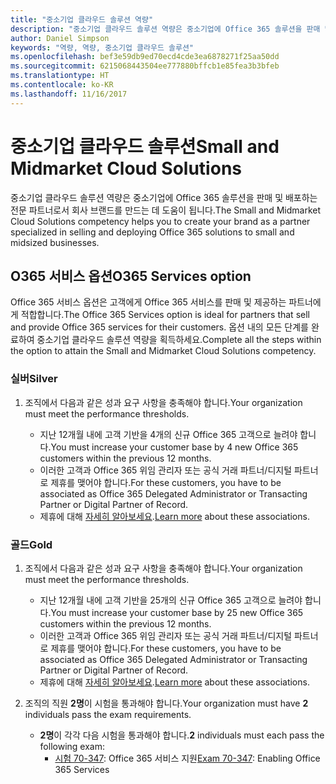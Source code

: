 ```yaml
---
title: "중소기업 클라우드 솔루션 역량"
description: "중소기업 클라우드 솔루션 역량은 중소기업에 Office 365 솔루션을 판매 및 배포하는 전문 파트너로서 회사 브랜드를 만드는 데 도움이 됩니다."
author: Daniel Simpson
keywords: "역량, 역량, 중소기업 클라우드 솔루션"
ms.openlocfilehash: bef3e59db9ed70ecd4cde3ea6878271f25aa50dd
ms.sourcegitcommit: 6215068443504ee777880bffcb1e85fea3b3bfeb
ms.translationtype: HT
ms.contentlocale: ko-KR
ms.lasthandoff: 11/16/2017
---
```

# <a name="small-and-midmarket-cloud-solutions"></a><span data-ttu-id="4c829-104">중소기업 클라우드 솔루션</span><span class="sxs-lookup"><span data-stu-id="4c829-104">Small and Midmarket Cloud Solutions</span></span> 
<span data-ttu-id="4c829-105">중소기업 클라우드 솔루션 역량은 중소기업에 Office 365 솔루션을 판매 및 배포하는 전문 파트너로서 회사 브랜드를 만드는 데 도움이 됩니다.</span><span class="sxs-lookup"><span data-stu-id="4c829-105">The Small and Midmarket Cloud Solutions competency helps you to create your brand as a partner specialized in selling and deploying Office 365 solutions to small and midsized businesses.</span></span>

## <a name="o365-services-option"></a><span data-ttu-id="4c829-106">O365 서비스 옵션</span><span class="sxs-lookup"><span data-stu-id="4c829-106">O365 Services option</span></span>
<span data-ttu-id="4c829-107">Office 365 서비스 옵션은 고객에게 Office 365 서비스를 판매 및 제공하는 파트너에게 적합합니다.</span><span class="sxs-lookup"><span data-stu-id="4c829-107">The Office 365 Services option is ideal for partners that sell and provide Office 365 services for their customers.</span></span> <span data-ttu-id="4c829-108">옵션 내의 모든 단계를 완료하여 중소기업 클라우드 솔루션 역량을 획득하세요.</span><span class="sxs-lookup"><span data-stu-id="4c829-108">Complete all the steps within the option to attain the Small and Midmarket Cloud Solutions competency.</span></span>

### <a name="silver"></a><span data-ttu-id="4c829-109">실버</span><span class="sxs-lookup"><span data-stu-id="4c829-109">Silver</span></span>
1. <span data-ttu-id="4c829-110">조직에서 다음과 같은 성과 요구 사항을 충족해야 합니다.</span><span class="sxs-lookup"><span data-stu-id="4c829-110">Your organization must meet the performance thresholds.</span></span>
    
    - <span data-ttu-id="4c829-111">지난 12개월 내에 고객 기반을 4개의 신규 Office 365 고객으로 늘려야 합니다.</span><span class="sxs-lookup"><span data-stu-id="4c829-111">You must increase your customer base by 4 new Office 365 customers within the previous 12 months.</span></span>
    - <span data-ttu-id="4c829-112">이러한 고객과 Office 365 위임 관리자 또는 공식 거래 파트너/디지털 파트너로 제휴를 맺어야 합니다.</span><span class="sxs-lookup"><span data-stu-id="4c829-112">For these customers, you have to be associated as Office 365 Delegated Administrator or Transacting Partner or Digital Partner of Record.</span></span>
    - <span data-ttu-id="4c829-113">제휴에 대해 [자세히 알아보세요](https://partner.microsoft.com/en-us/membership/digital-partner-of-record).</span><span class="sxs-lookup"><span data-stu-id="4c829-113">[Learn more](https://partner.microsoft.com/en-us/membership/digital-partner-of-record) about these associations.</span></span>

### <a name="gold"></a><span data-ttu-id="4c829-114">골드</span><span class="sxs-lookup"><span data-stu-id="4c829-114">Gold</span></span>
1. <span data-ttu-id="4c829-115">조직에서 다음과 같은 성과 요구 사항을 충족해야 합니다.</span><span class="sxs-lookup"><span data-stu-id="4c829-115">Your organization must meet the performance thresholds.</span></span>

    - <span data-ttu-id="4c829-116">지난 12개월 내에 고객 기반을 25개의 신규 Office 365 고객으로 늘려야 합니다.</span><span class="sxs-lookup"><span data-stu-id="4c829-116">You must increase your customer base by 25 new Office 365 customers within the previous 12 months.</span></span>
    - <span data-ttu-id="4c829-117">이러한 고객과 Office 365 위임 관리자 또는 공식 거래 파트너/디지털 파트너로 제휴를 맺어야 합니다.</span><span class="sxs-lookup"><span data-stu-id="4c829-117">For these customers, you have to be associated as Office 365 Delegated Administrator or Transacting Partner or Digital Partner of Record.</span></span>
    - <span data-ttu-id="4c829-118">제휴에 대해 [자세히 알아보세요](https://partner.microsoft.com/en-us/membership/digital-partner-of-record).</span><span class="sxs-lookup"><span data-stu-id="4c829-118">[Learn more](https://partner.microsoft.com/en-us/membership/digital-partner-of-record) about these associations.</span></span>  
  
2. <span data-ttu-id="4c829-119">조직의 직원 **2명**이 시험을 통과해야 합니다.</span><span class="sxs-lookup"><span data-stu-id="4c829-119">Your organization must have **2** individuals pass the exam requirements.</span></span>

    - <span data-ttu-id="4c829-120">**2명**이 각각 다음 시험을 통과해야 합니다.</span><span class="sxs-lookup"><span data-stu-id="4c829-120">**2** individuals must each pass the following exam:</span></span>
        - <span data-ttu-id="4c829-121">[시험 70-347](https://www.microsoft.com/en-us/learning/exam-70-347.aspx): Office 365 서비스 지원</span><span class="sxs-lookup"><span data-stu-id="4c829-121">[Exam 70-347](https://www.microsoft.com/en-us/learning/exam-70-347.aspx): Enabling Office 365 Services</span></span>
